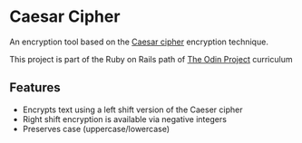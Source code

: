 # Caesar Cipher

An encryption tool based on the [Caesar cipher](https://en.wikipedia.org/wiki/Caesar_cipher) encryption technique.

This project is part of the Ruby on Rails path of [The Odin Project](https://www.theodinproject.com/lessons/ruby-caesar-cipher/) curriculum

## Features

- Encrypts text using a left shift version of the Caeser cipher
- Right shift encryption is available via negative integers
- Preserves case (uppercase/lowercase)
